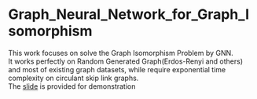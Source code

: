 # Graph_Neural_Network_for_Graph_Isomorphism

This work focuses on solve the Graph Isomorphism Problem by GNN.\
It works perfectly on Random Generated Graph(Erdos-Renyi and others) and most of existing graph datasets, while require exponential time complexity on circulant skip link graphs.\
The [slide](https://docs.google.com/presentation/d/1yRLNsmPbwIisz0OyRATgDTUqpSNqVRVm/edit?usp=sharing&ouid=112772836463585660432&rtpof=true&sd=true) is provided for demonstration


